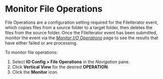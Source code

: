 # Monitor File Operations

File Operations are a configuration setting required for the
FileIterator event, which copies files from a source folder to a target
folder, then deletes the files from the source folder. Once the
FIleIterator event has been submitted, monitor the event via the
*[Monitor I/O Operations](Monitor_I_O_Operations.htm)* page to see the
results that have either failed or are processing.

To monitor file operations:

1.  Select **IO Config \> File Operations** in the *Navigation* pane.
2.  Click **Vertical View** for the desired **OPERATION**.
3.  Click the **Monitor** icon.
